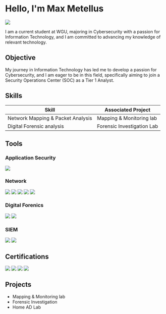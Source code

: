 # Hello, I'm Max Metellus
<a href="https://linkedin.com/in/max-metellus"><img src="https://img.shields.io/badge/-LinkedIn-0072b1?&style=for-the-badge&logo=linkedin&logoColor=white" /></a>



I am a current student at WGU, majoring in Cybersecurity with a passion for Information Technology, and I am committed to advancing my knowledge of relevant technology. 
## Objective


My journey in Information Technology has led me to develop a passion for Cybersecurity, and I am eager to be in this field, specifically aiming to join a Security Operations Center (SOC) as a Tier 1 Analyst.
  



## Skills

| Skill                                         | Associated Project         |
|-----------------------------------------------|----------------------------|
| Network Mapping & Packet Analysis         | Mapping & Monitoring lab |
| Digital Forensic analysis      | Forensic Investigation Lab |


## Tools

### Application Security 
<div>
    <a href="https://portswigger.net/"><img src="https://img.shields.io/badge/-BurpSuite-F36209?&style=for-the-badge&logo=PortSwigger&logoColor=white" /></a>


### Network
<div>
    <a href="https://www.wireshark.org/"><img src="https://img.shields.io/badge/-Wireshark-1679A7?&style=for-the-badge&logo=Wireshark&logoColor=white" /></a>
    <a href="https://suricata.io/"><img src="https://img.shields.io/badge/-Suricata-EF3B2D?&style=for-the-badge&logo=Suricata&logoColor=white" /></a>
    <a href="https://zeek.org/"><img src="https://img.shields.io/badge/-Zeek-777BB4?&style=for-the-badge&logo=Zeek&logoColor=white" /></a>
    <a href="https://www.snort.org/"><img src="https://img.shields.io/badge/-SNORT-f7887b?&style=for-the-badge&logo=SNORT&logoColor=white" /></a>
    <a href="https://nmap.org/"><img src="https://img.shields.io/badge/-NMAP-3c3ff1?&style=for-the-badge&logo=NMAP&logoColor=white" /></a>
</div>

### Digital Forenics
<div>
    <a href="https://docs.velociraptor.app/"><img src="https://img.shields.io/badge/-Velociraptor-52ff33?&style=for-the-badge&logo=Velociraptor&logoColor=white" /></a>
    <a href="https://www.autopsy.com/"><img src="https://img.shields.io/badge/-AUTOPSY-ffa833?&style=for-the-badge&logo=AUTOPSY&logoColor=white" /></a>
</div>

### SIEM
<div>
    <a href="https://www.splunk.com/"><img src="https://img.shields.io/badge/-Splunk-000000?&style=for-the-badge&logo=Splunk&logoColor=white" /></a>
    <a href="https://www.elastic.co/"><img src="https://img.shields.io/badge/-Elastic-005571?&style=for-the-badge&logo=Elastic&logoColor=white" /></a>
</div>

## Certifications

<div>
<a href="https://www.credly.com/badges/09de47c9-265f-4971-8ce6-e7beebf9909d/public_url"><img src="https://img.shields.io/badge/-CC-93c47d?&style=for-the-badge&logo=isc2&logoColor=white" /></a>
<a href="https://www.credly.com/badges/2e7a0abe-b8ef-4352-a96a-9a0b2c583af0/public_url"><img src="https://img.shields.io/badge/-A%2B-FF0000?&style=for-the-badge&logo=CompTIA&logoColor=white" /></a>
<a href="https://www.credly.com/badges/8b2afbe2-e0f6-4d92-a9d3-988af16998f8/public_url"><img src="https://img.shields.io/badge/-Network%2B-FF0000?&style=for-the-badge&logo=CompTIA&logoColor=white" /></a>
<a href="https://www.credly.com/badges/de600779-3e5b-4b7f-a7d6-817c6d6fb7b6/public_url"><img src="https://img.shields.io/badge/-Security%2B-FF0000?&style=for-the-badge&logo=CompTIA&logoColor=white" /></a>

</div>


## Projects
- Mapping & Monitoring lab
- Forensic Investigation
- Home AD Lab

